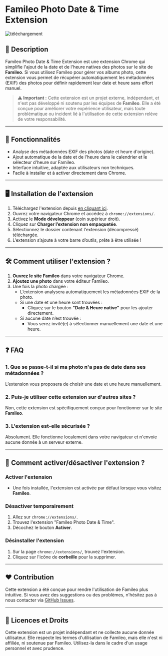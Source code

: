 # Famileo Photo Date & Time Extension

![téléchargement](https://github.com/user-attachments/assets/4c5ce81c-220a-4e75-b4ca-fbdffd2112a9)

## 🌟 **Description**
Famileo Photo Date & Time Extension est une extension Chrome qui simplifie l'ajout de la date et de l'heure natives des photos sur le site de **Famileo**. Si vous utilisez Famileo pour gérer vos albums photo, cette extension vous permet de récupérer automatiquement les métadonnées (EXIF) des photos pour définir rapidement leur date et heure sans effort manuel.

> **⚠️ Important :** Cette extension est un projet externe, indépendant, et n'est pas développé ni soutenu par les équipes de **Famileo**. Elle a été conçue pour améliorer votre expérience utilisateur, mais toute problématique ou incident lié à l'utilisation de cette extension relève de votre responsabilité.

---

## 🚀 **Fonctionnalités**
- Analyse des métadonnées EXIF des photos (date et heure d'origine).
- Ajout automatique de la date et de l'heure dans le calendrier et le sélecteur d'heure sur Famileo.
- Interface intuitive, adaptée aux utilisateurs non techniques.
- Facile à installer et à activer directement dans Chrome.

---

## 🖥️ **Installation de l'extension**
1. Téléchargez l'extension depuis [en cliquant ici](https://github.com/nicocouz/Famileo-Photo-Date-Time-Setter/archive/refs/heads/main.zip).
2. Ouvrez votre navigateur Chrome et accédez à `chrome://extensions/`.
3. Activez le **Mode développeur** (coin supérieur droit).
4. Cliquez sur **Charger l’extension non empaquetée**.
5. Sélectionnez le dossier contenant l'extension (décompressé) téléchargée.
6. L’extension s’ajoute à votre barre d’outils, prête à être utilisée !

---

## 🛠️ **Comment utiliser l'extension ?**
1. **Ouvrez le site Famileo** dans votre navigateur Chrome.
2. **Ajoutez une photo** dans votre éditeur Famileo.
3. Une fois la photo chargée :
   - L’extension analysera automatiquement les métadonnées EXIF de la photo.
   - Si une date et une heure sont trouvées :
     - Cliquez sur le bouton **"Date & Heure native"** pour les ajouter directement.
   - Si aucune date n’est trouvée :
     - Vous serez invité(e) à sélectionner manuellement une date et une heure.

---

## ❓ **FAQ**

### **1. Que se passe-t-il si ma photo n'a pas de date dans ses métadonnées ?**
L’extension vous proposera de choisir une date et une heure manuellement.

### **2. Puis-je utiliser cette extension sur d'autres sites ?**
Non, cette extension est spécifiquement conçue pour fonctionner sur le site **Famileo**.

### **3. L'extension est-elle sécurisée ?**
Absolument. Elle fonctionne localement dans votre navigateur et n'envoie aucune donnée à un serveur externe.

---

## 📖 **Comment activer/désactiver l'extension ?**

### **Activer l'extension**
- Une fois installée, l'extension est activée par défaut lorsque vous visitez **Famileo**.

### **Désactiver temporairement**
1. Allez sur `chrome://extensions/`.
2. Trouvez l'extension "Famileo Photo Date & Time".
3. Décochez le bouton **Activer**.

### **Désinstaller l'extension**
1. Sur la page `chrome://extensions/`, trouvez l'extension.
2. Cliquez sur l'icône de **corbeille** pour la supprimer.

---

## ❤️ **Contribution**
Cette extension a été conçue pour rendre l'utilisation de Famileo plus intuitive. Si vous avez des suggestions ou des problèmes, n'hésitez pas à nous contacter via [GitHub Issues](https://github.com/nicocouz/Famileo-Photo-Date-Time-Setter/issues).

---

## 📝 **Licences et Droits**
Cette extension est un projet indépendant et ne collecte aucune donnée utilisateur. Elle respecte les termes d'utilisation de Famileo, mais elle n'est ni affiliée, ni soutenue par Famileo. Utilisez-la dans le cadre d'un usage personnel et avec prudence.
